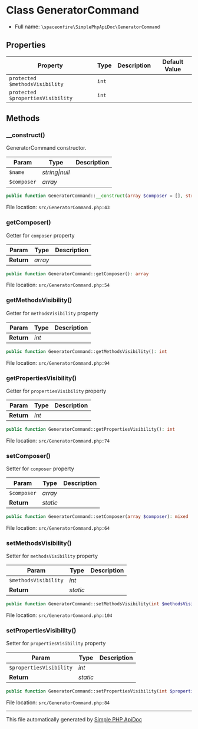# Class GeneratorCommand

- Full name: `\spaceonfire\SimplePhpApiDoc\GeneratorCommand`

## Properties

|Property|Type|Description|Default Value|
|---|---|---|---|
|`protected $methodsVisibility`|<code>int</code>|||
|`protected $propertiesVisibility`|<code>int</code>|||

## Methods

### __construct()

GeneratorCommand constructor.

|Param|Type|Description|
|---|---|---|
|`$name`|*string&#124;null*||
|`$composer`|*array*||

```php
public function GeneratorCommand::__construct(array $composer = [], string $name = null): mixed
```

File location: `src/GeneratorCommand.php:43`

### getComposer()

Getter for `composer` property

|Param|Type|Description|
|---|---|---|
|**Return**|*array*||

```php
public function GeneratorCommand::getComposer(): array
```

File location: `src/GeneratorCommand.php:54`

### getMethodsVisibility()

Getter for `methodsVisibility` property

|Param|Type|Description|
|---|---|---|
|**Return**|*int*||

```php
public function GeneratorCommand::getMethodsVisibility(): int
```

File location: `src/GeneratorCommand.php:94`

### getPropertiesVisibility()

Getter for `propertiesVisibility` property

|Param|Type|Description|
|---|---|---|
|**Return**|*int*||

```php
public function GeneratorCommand::getPropertiesVisibility(): int
```

File location: `src/GeneratorCommand.php:74`

### setComposer()

Setter for `composer` property

|Param|Type|Description|
|---|---|---|
|`$composer`|*array*||
|**Return**|*static*||

```php
public function GeneratorCommand::setComposer(array $composer): mixed
```

File location: `src/GeneratorCommand.php:64`

### setMethodsVisibility()

Setter for `methodsVisibility` property

|Param|Type|Description|
|---|---|---|
|`$methodsVisibility`|*int*||
|**Return**|*static*||

```php
public function GeneratorCommand::setMethodsVisibility(int $methodsVisibility): mixed
```

File location: `src/GeneratorCommand.php:104`

### setPropertiesVisibility()

Setter for `propertiesVisibility` property

|Param|Type|Description|
|---|---|---|
|`$propertiesVisibility`|*int*||
|**Return**|*static*||

```php
public function GeneratorCommand::setPropertiesVisibility(int $propertiesVisibility): mixed
```

File location: `src/GeneratorCommand.php:84`

---

This file automatically generated by [Simple PHP ApiDoc](https://github.com/spaceonfire/simple-php-apidoc)